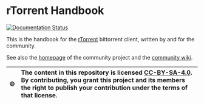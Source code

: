 # rTorrent Handbook

[![Documentation Status](https://readthedocs.org/projects/rtorrent-docs/badge/?version=latest)](http://rtorrent-docs.readthedocs.io/en/latest/?badge=latest)

This is the handbook for the [rTorrent](https://github.com/rakshasa/rtorrent/wiki)
bittorrent client, written by and for the community.

See also the [homepage](https://rtorrent-community.github.io/) of the community project
and the [community wiki](https://github.com/rtorrent-community/rtorrent-community.github.io/wiki).

:copyright: | The content in this repository is licensed [CC-BY-SA-4.0](https://creativecommons.org/licenses/by-sa/4.0/). By contributing, you grant this project and its members the right to publish your contribution under the terms of that license.
---: | :---
